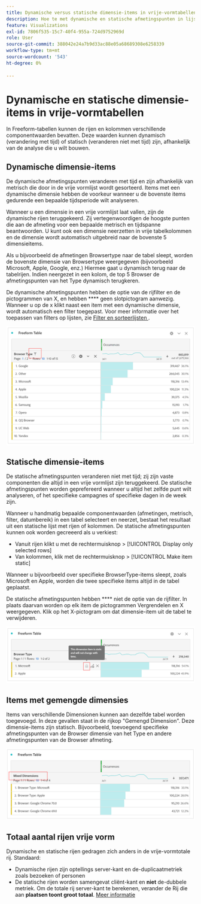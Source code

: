 ```yaml
---
title: Dynamische versus statische dimensie-items in vrije-vormtabellen
description: Hoe te met dynamische en statische afmetingspunten in lijsten in wisselwerking staan
feature: Visualizations
exl-id: 7806f535-15c7-40f4-955a-724d9752969d
role: User
source-git-commit: 388042e24a7b9d33ac88e05a68689308e6258339
workflow-type: tm+mt
source-wordcount: '543'
ht-degree: 0%

---
```


# Dynamische en statische dimensie-items in vrije-vormtabellen

In Freeform-tabellen kunnen de rijen en kolommen verschillende componentwaarden bevatten. Deze waarden kunnen dynamisch (verandering met tijd) of statisch (veranderen niet met tijd) zijn, afhankelijk van de analyse die u wilt bouwen.

## Dynamische dimensie-items

De dynamische afmetingspunten veranderen met tijd en zijn afhankelijk van metrisch die door in de vrije vormlijst wordt gesorteerd. Items met een dynamische dimensie hebben de voorkeur wanneer u de bovenste items gedurende een bepaalde tijdsperiode wilt analyseren.

Wanneer u een dimensie in een vrije vormlijst laat vallen, zijn de dynamische rijen teruggekeerd. Zij vertegenwoordigen de hoogste punten die aan de afmeting voor een bepaalde metrisch en tijdspanne beantwoorden. U kunt ook een dimensie neerzetten in vrije tabelkolommen en de dimensie wordt automatisch uitgebreid naar de bovenste 5 dimensieitems.

Als u bijvoorbeeld de afmetingen Browsertype naar de tabel sleept, worden de bovenste dimensie van Browsertype weergegeven (bijvoorbeeld Microsoft, Apple, Google, enz.) Hiermee gaat u dynamisch terug naar de tabelrijen. Indien neergezet in een kolom, de top 5 Browser de afmetingspunten van het Type dynamisch terugkeren.

De dynamische afmetingspunten hebben de optie van de rijfilter en de pictogrammen van X, en hebben **** geen slotpictogram aanwezig. <!--do they have the lock icon? --> Wanneer u op de x klikt naast een item met een dynamische dimensie, wordt automatisch een filter toegepast. Voor meer informatie over het toepassen van filters op lijsten, zie [ Filter en sorteerlijsten ](/help/analysis-workspace/visualizations/freeform-table/filter-and-sort.md).


![ A Freeform Lijst die het filterpictogram benadrukt.](assets/dynamic-items.png)

## Statische dimensie-items

De statische afmetingspunten veranderen niet met tijd; zij zijn vaste componenten die altijd in een vrije vormlijst zijn teruggekeerd. De statische afmetingspunten worden geprefereerd wanneer u altijd het zelfde punt wilt analyseren, of het specifieke campagnes of specifieke dagen in de week zijn.

Wanneer u handmatig bepaalde componentwaarden (afmetingen, metrisch, filter, datumbereik) in een tabel selecteert en neerzet, bestaat het resultaat uit een statische lijst met rijen of kolommen. De statische afmetingspunten kunnen ook worden gecreeerd als u verkiest:

* Vanuit rijen klikt u met de rechtermuisknop > [!UICONTROL Display only selected rows]
* Van kolommen, klik met de rechtermuisknop > [!UICONTROL Make item static]

Wanneer u bijvoorbeeld over specifieke BrowserType-items sleept, zoals Microsoft en Apple, worden die twee specifieke items altijd in de tabel geplaatst.

De statische afmetingspunten hebben **** niet de optie van de rijfilter. In plaats daarvan worden op elk item de pictogrammen Vergrendelen en X weergegeven. Klik op het X-pictogram om dat dimensie-item uit de tabel te verwijderen.

![ A Freeform Lijst die de Browser Type en de rij van Microsoft met een slotpictogramnota toont: Dit afmetingspunt is statisch en zal niet met tijd veranderen.](assets/static-items.png)

## Items met gemengde dimensies

Items van verschillende Dimensionen kunnen aan dezelfde tabel worden toegevoegd. In deze gevallen staat in de rijkop &quot;Gemengd Dimension&quot;. Deze dimensie-items zijn statisch. Bijvoorbeeld, toevoegend specifieke afmetingspunten van de Browser dimensie van het Type en andere afmetingspunten van de Browser afmeting.

![ A Freeform Lijst die de Gemengde kolom van Dimensionen benadrukt.](assets/mixed-dimensions.png)

## Totaal aantal rijen vrije vorm

Dynamische en statische rijen gedragen zich anders in de vrije-vormtotale rij. Standaard:

* Dynamische rijen zijn optellings server-kant en de-duplicaatmetriek zoals bezoeken of personen
* De statische rijen worden samengevat cliënt-kant en **niet** de-dubbele metriek. Om de totale rij server-kant te berekenen, verander de Rij die aan **plaatsen toont groot totaal**. [Meer informatie](https://experienceleague.adobe.com/docs/analytics/analyze/analysis-workspace/visualizations/freeform-table/workspace-totals.html)

